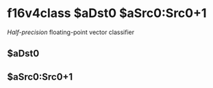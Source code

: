 # f16v4class $aDst0 $aSrc0:Src0+1

*Half-precision* floating-point vector classifier


## $aDst0

## $aSrc0:Src0+1

